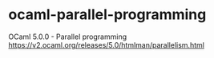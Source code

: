 # ocaml-parallel-programming

OCaml 5.0.0 - Parallel programming
https://v2.ocaml.org/releases/5.0/htmlman/parallelism.html